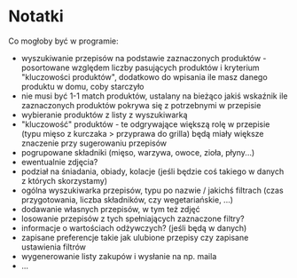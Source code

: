 # Notatki

Co mogłoby być w programie:
* wyszukiwanie przepisów na podstawie zaznaczonych produktów - posortowane względem liczby pasujących produktów i kryterium "kluczowości produktów", dodatkowo do wpisania ile masz danego produktu w domu, coby starczyło
* nie musi być 1-1 match produktów, ustalany na bieżąco jakiś wskaźnik ile zaznaczonych produktów pokrywa się z potrzebnymi w przepisie
* wybieranie produktów z listy z wyszukiwarką
* "kluczowość" produktów - te odgrywające większą rolę w przepisie (typu mięso z kurczaka > przyprawa do grilla) będą miały większe znaczenie przy sugerowaniu przepisów
* pogrupowane składniki (mięso, warzywa, owoce, zioła, płyny...)
* ewentualnie zdjęcia?
* podział na śniadania, obiady, kolacje (jeśli będzie coś takiego w danych z których skorzystamy)
* ogólna wyszukiwarka przepisów, typu po nazwie / jakichś filtrach (czas przygotowania, liczba składników, czy wegetariańskie, ...)
* dodawanie własnych przepisów, w tym też zdjęć
* losowanie przepisów z tych spełniających zaznaczone filtry?
* informacje o wartościach odżywczych? (jeśli będą w danych)
* zapisane preferencje takie jak ulubione przepisy czy zapisane ustawienia filtrów
* wygenerowanie listy zakupów i wysłanie na np. maila
* ...